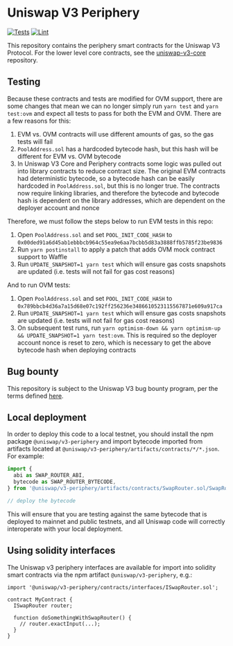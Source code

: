 # Uniswap V3 Periphery

[![Tests](https://github.com/Uniswap/uniswap-v3-periphery/workflows/Tests/badge.svg)](https://github.com/Uniswap/uniswap-v3-periphery/actions?query=workflow%3ATests)
[![Lint](https://github.com/Uniswap/uniswap-v3-periphery/workflows/Lint/badge.svg)](https://github.com/Uniswap/uniswap-v3-periphery/actions?query=workflow%3ALint)

This repository contains the periphery smart contracts for the Uniswap V3 Protocol.
For the lower level core contracts, see the [uniswap-v3-core](https://github.com/Uniswap/uniswap-v3-core)
repository.

## Testing

Because these contracts and tests are modified for OVM support, there are some changes that mean we can no longer simply run `yarn test` and `yarn test:ovm` and expect all tests to pass for both the EVM and OVM. There are a few reasons for this:

1. EVM vs. OVM contracts will use different amounts of gas, so the gas tests will fail
2. `PoolAddress.sol` has a hardcoded bytecode hash, but this hash will be different for EVM vs. OVM bytecode
3. In Uniswap V3 Core and Periphery contracts some logic was pulled out into library contracts to reduce contract size. The original EVM contracts had deterministic bytecode, so a bytecode hash can be easily hardcoded in `PoolAddress.sol`, but this is no longer true. The contracts now require linking libraries, and therefore the bytecode and bytecode hash is dependent on the library addresses, which are dependent on the deployer account and nonce

Therefore, we must follow the steps below to run EVM tests in this repo:
1. Open `PoolAddress.sol` and set `POOL_INIT_CODE_HASH` to `0x00ded91a6d45ab1ebbbcb964c55ea9e6aa7bcbb5d83a3888ffb5785f23be9836`
2. Run `yarn postinstall` to apply a patch that adds OVM mock contract support to Waffle
3. Run `UPDATE_SNAPSHOT=1 yarn test` which will ensure gas costs snapshots are updated (i.e. tests will not fail for gas cost reasons)

And to run OVM tests:
1. Open `PoolAddress.sol` and set `POOL_INIT_CODE_HASH` to `0x789bbcb4d36a7a15d68e07c192ff256236e3486610523115567871e609a917ca`
2. Run `UPDATE_SNAPSHOT=1 yarn test` which will ensure gas costs snapshots are updated (i.e. tests will not fail for gas cost reasons)
3. On subsequent test runs, run `yarn optimism-down && yarn optimism-up && UPDATE_SNAPSHOT=1 yarn test:ovm`. This is required so the deployer account nonce is reset to zero, which is necessary to get the above bytecode hash when deploying contracts

## Bug bounty

This repository is subject to the Uniswap V3 bug bounty program,
per the terms defined [here](./bug-bounty.md).

## Local deployment

In order to deploy this code to a local testnet, you should install the npm package
`@uniswap/v3-periphery`
and import bytecode imported from artifacts located at
`@uniswap/v3-periphery/artifacts/contracts/*/*.json`.
For example:

```typescript
import {
  abi as SWAP_ROUTER_ABI,
  bytecode as SWAP_ROUTER_BYTECODE,
} from '@uniswap/v3-periphery/artifacts/contracts/SwapRouter.sol/SwapRouter.json'

// deploy the bytecode
```

This will ensure that you are testing against the same bytecode that is deployed to
mainnet and public testnets, and all Uniswap code will correctly interoperate with
your local deployment.

## Using solidity interfaces

The Uniswap v3 periphery interfaces are available for import into solidity smart contracts
via the npm artifact `@uniswap/v3-periphery`, e.g.:

```solidity
import '@uniswap/v3-periphery/contracts/interfaces/ISwapRouter.sol';

contract MyContract {
  ISwapRouter router;

  function doSomethingWithSwapRouter() {
    // router.exactInput(...);
  }
}

```
